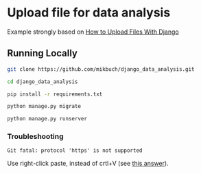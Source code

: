 # Upload file for data analysis

Example strongly based on [How to Upload Files With Django](https://simpleisbetterthancomplex.com/tutorial/2016/08/01/how-to-upload-files-with-django.html)

## Running Locally

```bash
git clone https://github.com/mikbuch/django_data_analysis.git
```

```bash
cd django_data_analysis
```

```bash
pip install -r requirements.txt
```

```bash
python manage.py migrate
```

```bash
python manage.py runserver
```

### Troubleshooting

```
Git fatal: protocol 'https' is not supported
```

Use right-click paste, instead of crtl+V (see [this answer](https://stackoverflow.com/a/55985462/8877692)).

